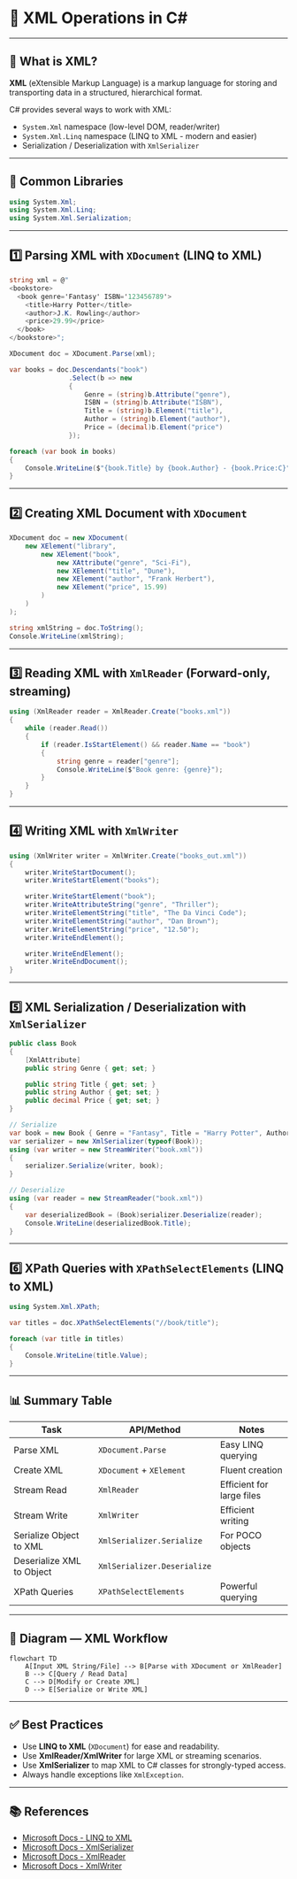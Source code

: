 # 📗 XML Operations in C#

---

## 📌 What is XML?

**XML** (eXtensible Markup Language) is a markup language for storing and transporting data in a structured, hierarchical format.

C# provides several ways to work with XML:

- `System.Xml` namespace (low-level DOM, reader/writer)
- `System.Xml.Linq` namespace (LINQ to XML - modern and easier)
- Serialization / Deserialization with `XmlSerializer`

---

## 🔧 Common Libraries

```csharp
using System.Xml;
using System.Xml.Linq;
using System.Xml.Serialization;
```

---

## 1️⃣ Parsing XML with `XDocument` (LINQ to XML)

```csharp
string xml = @"
<bookstore>
  <book genre='Fantasy' ISBN='123456789'>
    <title>Harry Potter</title>
    <author>J.K. Rowling</author>
    <price>29.99</price>
  </book>
</bookstore>";

XDocument doc = XDocument.Parse(xml);

var books = doc.Descendants("book")
               .Select(b => new
               {
                   Genre = (string)b.Attribute("genre"),
                   ISBN = (string)b.Attribute("ISBN"),
                   Title = (string)b.Element("title"),
                   Author = (string)b.Element("author"),
                   Price = (decimal)b.Element("price")
               });

foreach (var book in books)
{
    Console.WriteLine($"{book.Title} by {book.Author} - {book.Price:C}");
}
```

---

## 2️⃣ Creating XML Document with `XDocument`

```csharp
XDocument doc = new XDocument(
    new XElement("library",
        new XElement("book",
            new XAttribute("genre", "Sci-Fi"),
            new XElement("title", "Dune"),
            new XElement("author", "Frank Herbert"),
            new XElement("price", 15.99)
        )
    )
);

string xmlString = doc.ToString();
Console.WriteLine(xmlString);
```

---

## 3️⃣ Reading XML with `XmlReader` (Forward-only, streaming)

```csharp
using (XmlReader reader = XmlReader.Create("books.xml"))
{
    while (reader.Read())
    {
        if (reader.IsStartElement() && reader.Name == "book")
        {
            string genre = reader["genre"];
            Console.WriteLine($"Book genre: {genre}");
        }
    }
}
```

---

## 4️⃣ Writing XML with `XmlWriter`

```csharp
using (XmlWriter writer = XmlWriter.Create("books_out.xml"))
{
    writer.WriteStartDocument();
    writer.WriteStartElement("books");

    writer.WriteStartElement("book");
    writer.WriteAttributeString("genre", "Thriller");
    writer.WriteElementString("title", "The Da Vinci Code");
    writer.WriteElementString("author", "Dan Brown");
    writer.WriteElementString("price", "12.50");
    writer.WriteEndElement();

    writer.WriteEndElement();
    writer.WriteEndDocument();
}
```

---

## 5️⃣ XML Serialization / Deserialization with `XmlSerializer`

```csharp
public class Book
{
    [XmlAttribute]
    public string Genre { get; set; }

    public string Title { get; set; }
    public string Author { get; set; }
    public decimal Price { get; set; }
}

// Serialize
var book = new Book { Genre = "Fantasy", Title = "Harry Potter", Author = "J.K. Rowling", Price = 29.99m };
var serializer = new XmlSerializer(typeof(Book));
using (var writer = new StreamWriter("book.xml"))
{
    serializer.Serialize(writer, book);
}

// Deserialize
using (var reader = new StreamReader("book.xml"))
{
    var deserializedBook = (Book)serializer.Deserialize(reader);
    Console.WriteLine(deserializedBook.Title);
}
```

---

## 6️⃣ XPath Queries with `XPathSelectElements` (LINQ to XML)

```csharp
using System.Xml.XPath;

var titles = doc.XPathSelectElements("//book/title");

foreach (var title in titles)
{
    Console.WriteLine(title.Value);
}
```

---

## 📊 Summary Table

| Task                      | API/Method                       | Notes                         |
|---------------------------|---------------------------------|-------------------------------|
| Parse XML                 | `XDocument.Parse`                | Easy LINQ querying             |
| Create XML                | `XDocument` + `XElement`         | Fluent creation                |
| Stream Read              | `XmlReader`                      | Efficient for large files      |
| Stream Write             | `XmlWriter`                      | Efficient writing              |
| Serialize Object to XML  | `XmlSerializer.Serialize`        | For POCO objects              |
| Deserialize XML to Object | `XmlSerializer.Deserialize`      |                              |
| XPath Queries             | `XPathSelectElements`             | Powerful querying              |

---

## 🧭 Diagram — XML Workflow

```mermaid
flowchart TD
    A[Input XML String/File] --> B[Parse with XDocument or XmlReader]
    B --> C[Query / Read Data]
    C --> D[Modify or Create XML]
    D --> E[Serialize or Write XML]
```

---

## ✅ Best Practices

- Use **LINQ to XML** (`XDocument`) for ease and readability.
- Use **XmlReader/XmlWriter** for large XML or streaming scenarios.
- Use **XmlSerializer** to map XML to C# classes for strongly-typed access.
- Always handle exceptions like `XmlException`.

---

## 📚 References

- [Microsoft Docs - LINQ to XML](https://learn.microsoft.com/en-us/dotnet/standard/linq/linq-to-xml-overview)
- [Microsoft Docs - XmlSerializer](https://learn.microsoft.com/en-us/dotnet/api/system.xml.serialization.xmlserializer)
- [Microsoft Docs - XmlReader](https://learn.microsoft.com/en-us/dotnet/api/system.xml.xmlreader)
- [Microsoft Docs - XmlWriter](https://learn.microsoft.com/en-us/dotnet/api/system.xml.xmlwriter)
